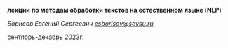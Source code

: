 __лекции по методам обработки текстов на естественном языке (NLP)__

_Борисов Евгений Сергеевич <esborisov@sevsu.ru>_

сентябрь-декабрь 2023г. 
